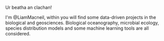 Ur beatha an clachan!

I'm @LiamMacneil, within you will find some data-driven projects in the biological and geosciences. Biological oceanography, microbial ecology, species distribution models and some machine learning tools are all considered.  



<!---
LiamMacNeil/LiamMacNeil is a ✨ special ✨ repository because its `README.md` (this file) appears on your GitHub profile.
You can click the Preview link to take a look at your changes.
--->

